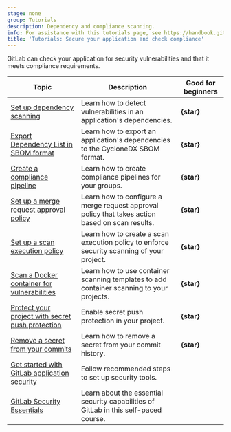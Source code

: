 ```yaml
---
stage: none
group: Tutorials
description: Dependency and compliance scanning.
info: For assistance with this tutorials page, see https://handbook.gitlab.com/handbook/product/ux/technical-writing/#assignments-to-other-projects-and-subjects.
title: 'Tutorials: Secure your application and check compliance'
---
```


GitLab can check your application for security vulnerabilities and that it meets compliance requirements.

| Topic | Description | Good for beginners |
|-------|-------------|--------------------|
| [Set up dependency scanning](dependency_scanning.md) | Learn how to detect vulnerabilities in an application's dependencies. | **{star}** |
| [Export Dependency List in SBOM format](export_sbom.md) | Learn how to export an application's dependencies to the CycloneDX SBOM format. | **{star}** |
| [Create a compliance pipeline](compliance_pipeline/index.md) | Learn how to create compliance pipelines for your groups. | **{star}** |
| [Set up a merge request approval policy](scan_result_policy/index.md) | Learn how to configure a merge request approval policy that takes action based on scan results. | **{star}** |
| [Set up a scan execution policy](scan_execution_policy/index.md) | Learn how to create a scan execution policy to enforce security scanning of your project. | **{star}** |
| [Scan a Docker container for vulnerabilities](container_scanning/index.md) | Learn how to use container scanning templates to add container scanning to your projects. | **{star}** |
| [Protect your project with secret push protection](../user/application_security/secret_detection/push_protection_tutorial.md) | Enable secret push protection in your project. | **{star}** |
| [Remove a secret from your commits](../user/application_security/secret_detection/remove_secrets_tutorial.md) | Learn how to remove a secret from your commit history. | **{star}** |
| [Get started with GitLab application security](../user/application_security/get-started-security.md) | Follow recommended steps to set up security tools. | |
| [GitLab Security Essentials](https://university.gitlab.com/courses/security-essentials) | Learn about the essential security capabilities of GitLab in this self-paced course. | |
